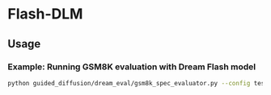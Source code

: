 # Flash-DLM

## Usage

### Example: Running GSM8K evaluation with Dream Flash model

```bash
python guided_diffusion/dream_eval/gsm8k_spec_evaluator.py --config test_configs/dream/gsm8k/guided_diffusion/100samples/dream_flash_qwen2.5_1.5b_instruct_guided_diffusion_100samples.yaml
```
